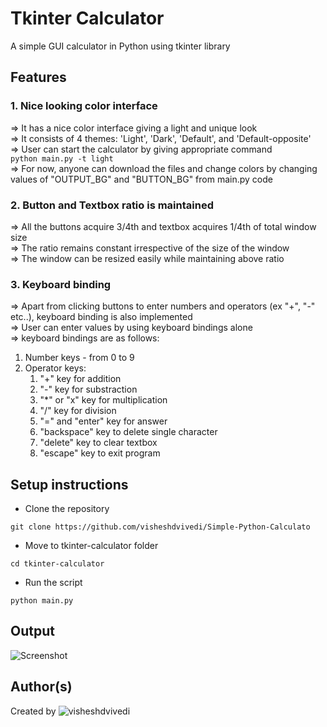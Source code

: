 # Tkinter Calculator

A simple GUI calculator in Python using tkinter library

## Features
### 1. Nice looking color interface
=> It has a nice color interface giving a light and unique look\
=> It consists of 4 themes: 'Light', 'Dark', 'Default', and 'Default-opposite'\
=> User can start the calculator by giving appropriate command\
`python main.py -t light`\
=> For now, anyone can download the files and change colors by changing values of "OUTPUT_BG" and "BUTTON_BG" from main.py code

### 2. Button and Textbox ratio is maintained
=> All the buttons acquire 3/4th and textbox acquires 1/4th of total window size\
=> The ratio remains constant irrespective of the size of the window\
=> The window can be resized easily while maintaining above ratio

### 3. Keyboard binding
=> Apart from clicking buttons to enter numbers and operators (ex "+", "-" etc..), keyboard binding is also implemented\
=> User can enter values by using keyboard bindings alone\
=> keyboard bindings are as follows:
  1. Number keys - from 0 to 9
  2. Operator keys:
     1. "+" key for addition
     2. "-" key for substraction
     3. "*" or "x" key for multiplication
     4. "/" key for division
     5. "=" and "enter" key for answer
     6. "backspace" key to delete single character
     7. "delete" key to clear textbox
     8. "escape" key to exit program

## Setup instructions

- Clone the repository
```
git clone https://github.com/visheshdvivedi/Simple-Python-Calculato
```
- Move to tkinter-calculator folder
```
cd tkinter-calculator
```
- Run the script
```
python main.py
```

## Output

![Screenshot](https://github.com/python-geeks/Automation-scripts/blob/main/tkinter-calculator/screenshot.PNG "Screenshot")

## Author(s)

Created by ![visheshdvivedi](https://github.com/visheshdvivedi)